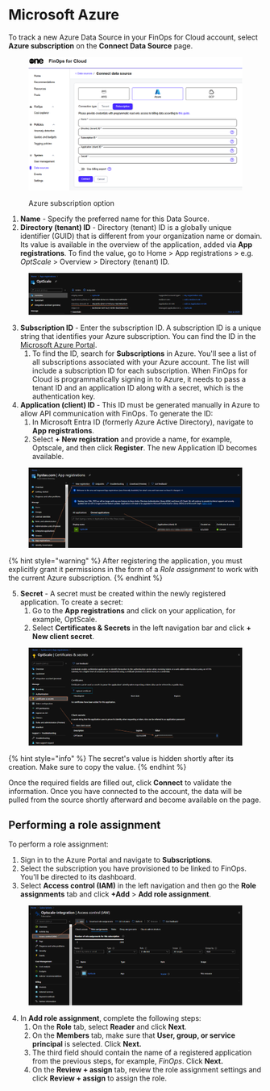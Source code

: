 # Microsoft Azure

To track a new Azure Data Source in your FinOps for Cloud account, select **Azure subscription** on the **Connect Data Source** page.

<figure><img src="../../../../.gitbook/assets/ffc_azure.png" alt=""><figcaption><p>Azure subscription option</p></figcaption></figure>

1. **Name** - Specify the preferred name for this Data Source.
2. **Directory (tenant) ID** - Directory (tenant) ID is a globally unique identifier (GUID) that is different from your organization name or domain. Its value is available in the overview of the application, added via **App registrations**. To find the value, go to Home > App registrations > e.g. _OptScale_ > Overview > Directory (tenant) ID.

<figure><img src="../../../../.gitbook/assets/app_registration (1).png" alt=""><figcaption></figcaption></figure>

3. **Subscription ID** - Enter the subscription ID. A subscription ID is a unique string that identifies your Azure subscription. You can find the ID in the [Microsoft Azure Portal](https://portal.azure.com/).&#x20;
   1. To find the ID, search for **Subscriptions** in Azure. You'll see a list of all subscriptions associated with your Azure account. The list will include a subscription ID for each subscription. When FinOps for Cloud is programmatically signing in to Azure, it needs to pass a tenant ID and an application ID along with a secret, which is the authentication key.
4. **Application (client) ID** - This ID must be generated manually in Azure to allow API communication with FinOps. To generate the ID:
   1. In Microsoft Entra ID (formerly Azure Active Directory), navigate to **App registrations**.
   2. Select **+ New registration** and provide a name, for example, Optscale, and then click **Register**. The new Application ID becomes available.

<figure><img src="../../../../.gitbook/assets/app_registration.png" alt=""><figcaption></figcaption></figure>

{% hint style="warning" %}
After registering the application, you must explicitly grant it permissions in the form of a _Role assignment_ to work with the current Azure subscription.
{% endhint %}

5. **Secret** - A secret must be created within the newly registered application. To create a secret:
   1. Go to the **App registrations** and click on your application, for example, OptScale.&#x20;
   2. Select **Certificates & Secrets** in the left navigation bar and click **+ New client secret**.&#x20;

<figure><img src="../../../../.gitbook/assets/certificates_and_secrets.png" alt=""><figcaption></figcaption></figure>

{% hint style="info" %}
The secret's value is hidden shortly after its creation. Make sure to copy the value.
{% endhint %}

Once the required fields are filled out, click **Connect** to validate the information. Once you have connected to the account, the data will be pulled from the source shortly afterward and become available on the page.&#x20;

## Performing a role assignment

To perform a role assignment:

1. Sign in to the Azure Portal and navigate to **Subscriptions**.
2. Select the subscription you have provisioned to be linked to FinOps. You'll be directed to its dashboard.&#x20;
3. Select **Access control (IAM)** in the left navigation and then go the **Role assignments** tab and click **+Add** > **Add role assignment**.

<figure><img src="../../../../.gitbook/assets/access_control.png" alt=""><figcaption></figcaption></figure>

4. In **Add role assignment**, complete the following steps:
   1. On the **Role** tab, select **Reader** and click **Next**.
   2. On the **Members** tab, make sure that **User, group, or service principal** is selected. Click **Next.**
   3. The third field should contain the name of a registered application from the previous steps, for example, _FinOps_. Click **Next.**
   4. On the **Review + assign** tab, review the role assignment settings and click **Review + assign** to assign the role.
